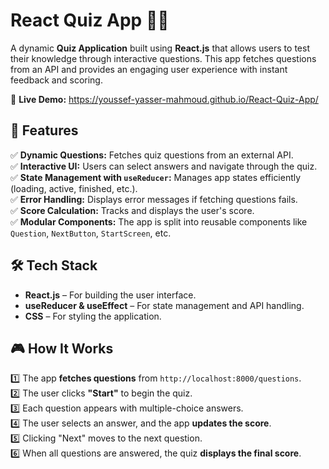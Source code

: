 # React Quiz App 🧠🎯  

A dynamic **Quiz Application** built using **React.js** that allows users to test their knowledge through interactive questions. This app fetches questions from an API and provides an engaging user experience with instant feedback and scoring.  

🚀 **Live Demo:** https://youssef-yasser-mahmoud.github.io/React-Quiz-App/  
 
## 🚀 Features  

✅ **Dynamic Questions:** Fetches quiz questions from an external API.  
✅ **Interactive UI:** Users can select answers and navigate through the quiz.  
✅ **State Management with `useReducer`:** Manages app states efficiently (loading, active, finished, etc.).  
✅ **Error Handling:** Displays error messages if fetching questions fails.  
✅ **Score Calculation:** Tracks and displays the user's score.  
✅ **Modular Components:** The app is split into reusable components like `Question`, `NextButton`, `StartScreen`, etc.  

## 🛠 Tech Stack  

- **React.js** – For building the user interface.  
- **useReducer & useEffect** – For state management and API handling.  
- **CSS** – For styling the application.  

## 🎮 How It Works  

1️⃣ The app **fetches questions** from `http://localhost:8000/questions`.  
2️⃣ The user clicks **"Start"** to begin the quiz.  
3️⃣ Each question appears with multiple-choice answers.  
4️⃣ The user selects an answer, and the app **updates the score**.  
5️⃣ Clicking "Next" moves to the next question.  
6️⃣ When all questions are answered, the quiz **displays the final score**.  

